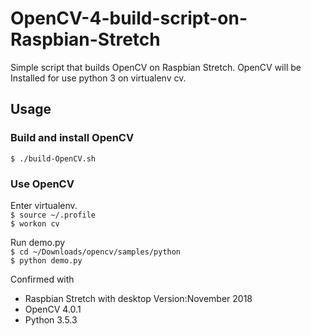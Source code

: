 # OpenCV-4-build-script-on-Raspbian-Stretch
Simple script that builds OpenCV on Raspbian Stretch.
OpenCV will be Installed for use python 3 on virtualenv cv.

## Usage
### Build and install OpenCV
```$ ./build-OpenCV.sh```
### Use OpenCV
Enter virtualenv.  
```$ source ~/.profile```  
```$ workon cv```

Run demo.py  
```$ cd ~/Downloads/opencv/samples/python```  
```$ python demo.py```


Confirmed with  
- Raspbian Stretch with desktop Version:November 2018
- OpenCV 4.0.1
- Python 3.5.3